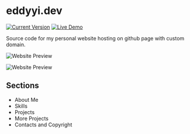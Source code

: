 # eddyyi.dev

[![Current Version](https://img.shields.io/github/last-commit/superywan/eddyyi.dev)](https://github.com/superywan/eddyyi.dev) [![Live Demo](https://img.shields.io/badge/demo-online-green.svg)](https://www.eddyi.dev)

Source code for my personal website hosting on github page with custom domain.

![Website Preview](https://i.imgur.com/i9fPLGT.png)

![Website Preview](https://i.imgur.com/O7Z3s5M.png)

## Sections

- About Me
- Skills
- Projects
- More Projects
- Contacts and Copyright
